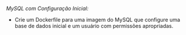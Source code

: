 *MySQL com Configuração Inicial:*
   - Crie um Dockerfile para uma imagem do MySQL que configure uma base de dados inicial e um usuário com permissões apropriadas.